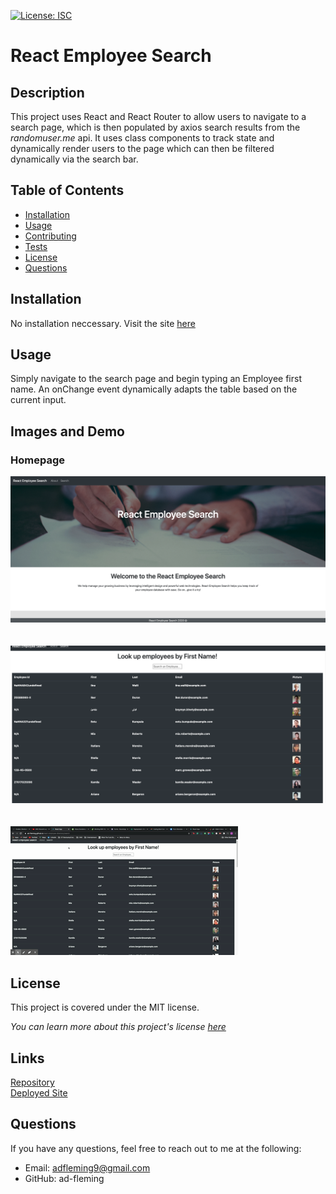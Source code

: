 
  [![License: ISC](https://img.shields.io/badge/License-MIT-blue.svg)](https://opensource.org/licenses/ISC)

  # React Employee Search 
  
  ## Description
  This project uses React and React Router to allow users to navigate to a search page, which is then populated by axios search results from the _randomuser.me_ api. It uses class components to track state and dynamically render users to the page which can then be filtered dynamically via the search bar.

  ## Table of Contents
  * [Installation](#Installation)
  * [Usage](#Usage)
  * [Contributing](#Contributing)
  * [Tests](#Tests)
  * [License](#License)
  * [Questions](#Questions)
  
  ## Installation
  No installation neccessary. Visit the site [here](ad-fleming.github.io/react-employee-directory)
  
  ## Usage
  Simply navigate to the search page and begin typing an Employee first name. An onChange event dynamically adapts the table based on the current input.

  ## Images and Demo

  ### Homepage
  ![Homepage](Assets/homepage.png)
  <br>
  <br>
  <br>
  ![Search](Assets/search.png)
  <br>
  <br>
  <br>
  ![Demo](Assets/demo.gif)

  ## License
  This project is covered under the MIT license.

  _You can learn more about this project's license <a href="https://choosealicense.com/licenses/mit/">here</a>_

  ## Links
  [Repository](https://github.com/ad-fleming/react-employee-directory)
  <br>
  [Deployed Site](https://ad-fleming.github.io/react-employee-directory/)
  

  ## Questions
  If you have any questions, feel free to reach out to me at the following:
  * Email: adfleming9@gmail.com
  * GitHub: ad-fleming
